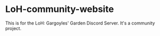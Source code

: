 # LoH-community-website
 This is for the LoH: Gargoyles' Garden Discord Server. It's a community project.  
